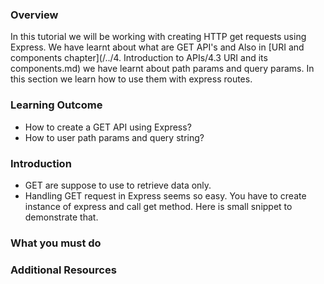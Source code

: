 ### Overview
In this tutorial we will be working with creating HTTP get requests using Express.
We have learnt about what are GET API's and Also in [URI and components chapter](/../4. Introduction to APIs/4.3 URI and its components.md) we have learnt about path params and query params. In this section we learn how to use them with express routes.

### Learning Outcome
- How to create a GET API using Express?
- How to user path params and query string? 

### Introduction
- GET are suppose to use to retrieve data only. 
- Handling GET request in Express seems so easy. You have to create instance of express and call get method. Here is small snippet to demonstrate that.




### What you must do


### Additional Resources

